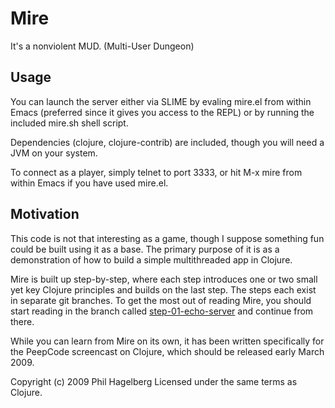 # Mire

It's a nonviolent MUD. (Multi-User Dungeon)

## Usage

You can launch the server either via SLIME by evaling mire.el from
within Emacs (preferred since it gives you access to the REPL) or by
running the included mire.sh shell script.

Dependencies (clojure, clojure-contrib) are included, though you will
need a JVM on your system.

To connect as a player, simply telnet to port 3333, or hit M-x mire
from within Emacs if you have used mire.el.

## Motivation

This code is not that interesting as a game, though I suppose
something fun could be built using it as a base. The primary purpose
of it is as a demonstration of how to build a simple multithreaded app
in Clojure.

Mire is built up step-by-step, where each step introduces one or two
small yet key Clojure principles and builds on the last step. The
steps each exist in separate git branches. To get the most out of
reading Mire, you should start reading in the branch called
[step-01-echo-server](http://github.com/technomancy/mire/tree/01-echo-server)
and continue from there.

While you can learn from Mire on its own, it has been written
specifically for the PeepCode screencast on Clojure, which should be
released early March 2009.

Copyright (c) 2009 Phil Hagelberg
Licensed under the same terms as Clojure.
